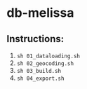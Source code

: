 # db-melissa

## Instructions: 
1. `sh 01_dataloading.sh`
2. `sh 02_geocoding.sh`
3. `sh 03_build.sh`
4. `sh 04_export.sh`
